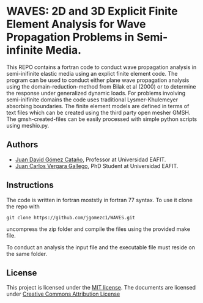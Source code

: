 # WAVES: 2D and 3D Explicit Finite Element Analysis for Wave Propagation Problems in Semi-infinite Media.

This REPO contains a fortran code to conduct wave propagation analysis in semi-inifinite elastic media using
an explict finite element code. The program can be used to conduct either plane wave propagation analysis using the
domain-reduction-method from Bilak et al (2000) or to determine the response under generalized dynamic loads.
For problems involving semi-inifinite domains the code uses traditional Lysmer-Khulemeyer absorbing boundaries.
The finite element models are defined in terms of text files which can be created using the third party open
mesher GMSH. The gmsh-created-files can be easily processed with simple python scripts using meshio.py.

## Authors
- [Juan David Gómez Cataño](http://www.eafit.edu.co/docentes-investigadores/Paginas/juan-gomez.aspx),
    Professor at Universidad EAFIT.
- [Juan Carlos Vergara Gallego](https://github.com/jvergar2), PhD Student at
    Universidad EAFIT.
    
 ## Instructions
The code is written in fortran moststly in fortran 77 syntax.
To use it clone the repo with

    git clone https://github.com/jgomezc1/WAVES.git
   
uncompress the zip folder and compile the files using the provided make file.

To conduct an analysis the input file and the executable file must reside on the same folder.

## License
This project is licensed under the
[MIT license](http://en.wikipedia.org/wiki/MIT_License). The documents are
licensed under
[Creative Commons Attribution License](http://creativecommons.org/licenses/by/4.0/)


